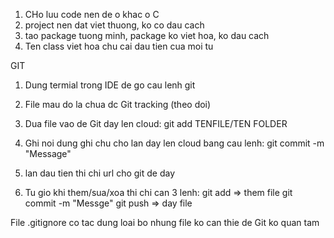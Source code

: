 1. CHo luu code nen de o khac o C
2. project nen dat viet thuong, ko co dau cach
3. tao package tuong minh, package ko viet hoa, ko dau cach
4. Ten class viet hoa chu cai dau tien cua moi tu

GIT
1. Dung termial trong IDE de go cau lenh git
2. File mau do la chua dc Git tracking (theo doi)
3. Dua file vao de Git day len cloud: git add TENFILE/TEN FOLDER
4. Ghi noi dung ghi chu cho lan day len cloud bang cau lenh:
git commit -m "Message"
5. lan dau tien thi chi url cho git de day

6. Tu gio khi them/sua/xoa thi chi can 3 lenh:
git add => them file
git commit -m "Messge"
git push => day file

File .gitignore co tac dung loai bo nhung file ko can thie de Git ko quan tam